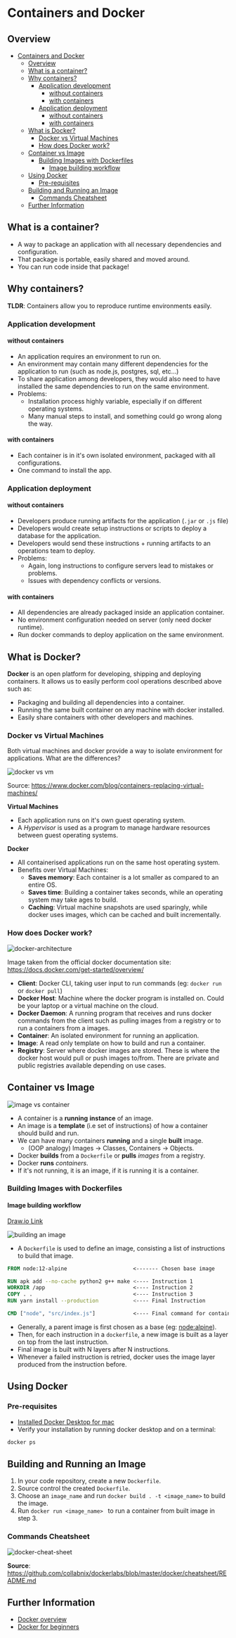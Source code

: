 # Containers and Docker

## Overview

- [Containers and Docker](#containers-and-docker)
  - [Overview](#overview)
  - [What is a container?](#what-is-a-container)
  - [Why containers?](#why-containers)
    - [Application development](#application-development)
      - [without containers](#without-containers)
      - [with containers](#with-containers)
    - [Application deployment](#application-deployment)
      - [without containers](#without-containers-1)
      - [with containers](#with-containers-1)
  - [What is Docker?](#what-is-docker)
    - [Docker vs Virtual Machines](#docker-vs-virtual-machines)
    - [How does Docker work?](#how-does-docker-work)
  - [Container vs Image](#container-vs-image)
    - [Building Images with Dockerfiles](#building-images-with-dockerfiles)
      - [Image building workflow](#image-building-workflow)
  - [Using Docker](#using-docker)
    - [Pre-requisites](#pre-requisites)
  - [Building and Running an Image](#building-and-running-an-image)
    - [Commands Cheatsheet](#commands-cheatsheet)
  - [Further Information](#further-information)

## What is a container?

- A way to package an application with all necessary dependencies and configuration.
- That package is portable, easily shared and moved around.
- You can run code inside that package!

## Why containers?

**TLDR**: Containers allow you to reproduce runtime environments easily.

### Application development

#### without containers

- An application requires an environment to run on.
- An environment may contain many different dependencies for the application to run (such as node.js, postgres, sql, etc...)
- To share application among developers, they would also need to have installed the same dependencies to run on the same environment.
- Problems:
  - Installation process highly variable, especially if on different operating systems.
  - Many manual steps to install, and something could go wrong along the way.

#### with containers

- Each container is in it's own isolated environment, packaged with all configurations.
- One command to install the app.

### Application deployment

#### without containers

- Developers produce running artifacts for the application (`.jar` or `.js` file)
- Developers would create setup instructions or scripts to deploy a database for the application.
- Developers would send these instructions + running artifacts to an operations team to deploy.
- Problems:
  - Again, long instructions to configure servers lead to mistakes or problems.
  - Issues with dependency conflicts or versions.

#### with containers

- All dependencies are already packaged inside an application container.
- No environment configuration needed on server (only need docker runtime).
- Run docker commands to deploy application on the same environment.

## What is Docker?

**Docker** is an open platform for developing, shipping and deploying containers. It allows us to easily perform cool operations described above such as:

- Packaging and building all dependencies into a container.
- Running the same built container on any machine with docker installed.
- Easily share containers with other developers and machines.

### Docker vs Virtual Machines

Both virtual machines and docker provide a way to isolate environment for applications. What are the differences?

![docker vs vm](https://i1.wp.com/www.docker.com/blog/wp-content/uploads/Blog.-Are-containers-..VM-Image-1-1024x435.png?ssl=1)

Source: https://www.docker.com/blog/containers-replacing-virtual-machines/

**Virtual Machines**

- Each application runs on it's own guest operating system.
- A _Hypervisor_ is used as a program to manage hardware resources between guest operating systems.

**Docker**

- All containerised applications run on the same host operating system.
- Benefits over Virtual Machines:
  - **Saves memory**: Each container is a lot smaller as compared to an entire OS.
  - **Saves time**: Building a container takes seconds, while an operating system may take ages to build.
  - **Caching**: Virtual machine snapshots are used sparingly, while docker uses images, which can be cached and built incrementally.

### How does Docker work?

![docker-architecture](https://docs.docker.com/engine/images/architecture.svg)

Image taken from the official docker documentation site: https://docs.docker.com/get-started/overview/

- **Client**: Docker CLI, taking user input to run commands (eg: `docker run` or `docker pull`)
- **Docker Host**: Machine where the docker program is installed on. Could be your laptop or a virtual machine on the cloud.
- **Docker Daemon**: A running program that receives and runs docker commands from the client such as pulling images from a registry or to run a containers from a images.
- **Container**: An isolated environment for running an application.
- **Image**: A read only template on how to build and run a container.
- **Registry**: Server where docker images are stored. These is where the docker host would pull or push images to/from. There are private and public registries available depending on use cases.

## Container vs Image

![image vs container](https://i.stack.imgur.com/Cx1eo.png)

- A container is a **running** **instance** of an image.
- An image is a **template** (i.e set of instructions) of how a container should build and run.
- We can have many containers **running** and a single **built** image.
  - (OOP analogy) Images -> Classes, Containers -> Objects.
- Docker **builds** from a `Dockerfile` or **pulls** *images* from a registry.  
- Docker **runs** *containers*.
- If it's not running, it is an image, if it is running it is a container.

### Building Images with Dockerfiles

#### Image building workflow

[Draw.io Link](https://viewer.diagrams.net/?tags=%7B%7D&highlight=0000ff&edit=_blank&layers=1&nav=1&title=test.drawio#R5VpNc5swEP01PibDt%2BEY20mbadpDfWhzlI0MpBgRWY5Nf32FkWyEwJCZYOTUk8yglZDE27dP0sLInK73XzBIw%2B%2FIh%2FHI0Pz9yJyNDEO3DGOU%2F2l%2BVljG5rgwBDjyWaOTYR79hcyoMes28uFGaEgQikmUisYlShK4JIINYIx2YrMVisVRUxBAyTBfgli2%2Fop8EjKr7niniq8wCkI2tGuw51sD3pg9ySYEPtqVTOb9yJxihEhxtd5PYZyDx3Ep7ntoqD1ODMOEdLlhhTfftJ%2BzmfP6kgWTNPDduXljsW42JONPDH0KACsiTEIUoATE9yfrBKNt4sO8W42WTm2eEEqpUafGF0hIxrwJtgRRU0jWMaulM8bZb3b%2FofCcF25tXpzty5WzjJVWKCGsU53iNynmnk%2B4ERP%2BfGiLl%2FAMEIymBOAAkjPtTPvoOsp5iNaQTpDeiGEMSPQmTgQw8gXHdif%2F0Avmone4i83yDcRbNtI0RGgD87Ho%2FwLkl05MH2CywPQqyK%2Bidc7xqptFJ%2B7CiMB5Cg4Y7Wgoiw5jw0JM4P481DIy7AbTZHHAhYAVd6Wo4qESlgLK0XrC0h2E%2Bj1SmEtmK4f1Bk9dhsN8miUSPyYbgrdLEqGEVsh%2BuTRXHVsxrjrGsDJ9UuZnQZgvLtM63wO0cdxwB%2BW43sJx2Z9Dc9woVrYhSW5KoH0yhS5I2YG99qDs5dMUHMF2FXxTwQ05WoKLnNct4hU3mwOOd7moe%2Bn%2BVMl7uaU%2F3hOdatGZOAA1lwat0IHSn4jeo0GG%2FsApihGmlgQlOSdWURxXTCCOgoQWl9SJkNoneTBFdN9%2FxyrWke8fCFUXiiLJPiIaXTEaTUOORqcmGM2%2BgtH02oMxoDCkjQ%2FPTmRgwZtr7wXF1ivLsHErozKuQcW1%2B0LFbkeFnvPS%2FNJHy%2B368KRtar4o2PS0qJMgryvBzrixGeFOJLN7g1MWmsnhCKM91p5Z1Aj3%2BgXiI72Tibi3sL03DbAG3nUqkxzgYd9%2BstLqHXqZddseD6%2FZjidqtuXKJPbqJLu3hUzOmagt2YUXZYAFFbjVyj9TxtNy%2ByKZrNni0eaHBO%2FQRxtLH%2FxoYw0fmeNKAk63Bo5M59o2U4UXlY1Mx5Ejs9hGaTHI6K6nLrX22bZUTT7iWypH9I9eEwKtHjSsvjzYYQG%2Fiojg3VSw1CxBgVwJ%2FCHDZ9wh%2FXRpjTa1bhrt9abRHdIASjGy8KKyGs3Pb2c0Wgb4s2l0k48Y6fk6pogoj%2BVc%2FnWGwFGUVRbhazuttYBtVPbcaqHtKpDkHWuVw5o38LHEkyVabQq6DVlERUjmddDP3klWET27476qP5Jdm855DQCrQjIVNu8Vsbdr0k6XJVmHrJNaJFN78%2B51SFhd%2BoRo17zDuyzJ5KyT4iRr%2BIJTFZLJOaCHKAH5ff%2FHS9Em%2F4ivrDPRDR%2F%2FmQQtnr7NPtSVvnA37%2F8B)

![building an image](./image-building.png)


* A `Dockerfile` is used to define an image, consisting a list of instructions to build that image.

```Dockerfile
FROM node:12-alpine                     <------- Chosen base image

RUN apk add --no-cache python2 g++ make <---- Instruction 1
WORKDIR /app                            <---- Instruction 2
COPY . .                                <---- Instruction 3
RUN yarn install --production           <---- Final Instruction

CMD ["node", "src/index.js"]            <---- Final command for container to run
```

* Generally, a parent image is first chosen as a base (eg: [node:alpine](https://hub.docker.com/_/node)).
* Then, for each instruction in a `dockerfile`, a new image is built as a layer on top from the last instruction.
* Final image is built with N layers after N instructions.
* Whenever a failed instruction is retried, docker uses the image layer produced from the instruction before.

## Using Docker

### Pre-requisites

- [Installed Docker Desktop for mac](https://docs.docker.com/desktop/mac/install/)
- Verify your installation by running docker desktop and on a terminal: 
```bash
docker ps
```

## Building and Running an Image

1. In your code repository, create a new `Dockerfile`.
2. Source control the created `Dockerfile`.
3. Choose an `image_name` and run `docker build . -t <image_name>` to build the image.
4. Run `docker run <image_name> ` to run a container from built image in step 3.

### Commands Cheatsheet

![docker-cheat-sheet](https://raw.githubusercontent.com/sangam14/dockercheatsheets/master/dockercheatsheet8.png)

**Source**: https://github.com/collabnix/dockerlabs/blob/master/docker/cheatsheet/README.md

## Further Information

- [Docker overview](https://docs.docker.com/get-started/overview)
- [Docker for beginners](https://www.youtube.com/watch?v=3c-iBn73dDE&ab_channel=TechWorldwithNana)
